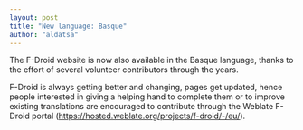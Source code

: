 ```yaml
---
layout: post
title: "New language: Basque"
author: "aldatsa"
---
```


The F-Droid website is now also available in the Basque language, thanks to the effort of several volunteer contributors through the years.

F-Droid is always getting better and changing, pages get updated, hence people interested in giving a helping hand to complete them or to improve existing translations are encouraged to contribute through the Weblate F-Droid portal (https://hosted.weblate.org/projects/f-droid/-/eu/).

